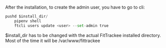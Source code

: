 After the installation, to create the admin user, you have to go to cli:

```python
pushd $install_dir/
    pipenv shell
    ftcli users update <user> --set-admin true
```


$install_dir has to be changed with the actual FitTrackee installed directory. Most of the time it will be /var/www/fittrackee
